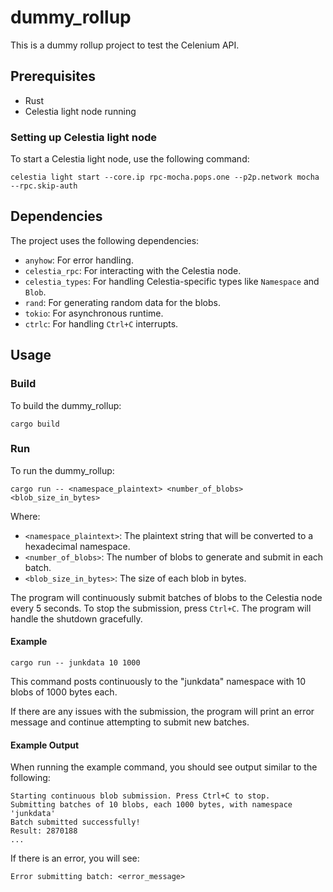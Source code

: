 # dummy_rollup

This is a dummy rollup project to test the Celenium API.

## Prerequisites

- Rust
- Celestia light node running

### Setting up Celestia light node

To start a Celestia light node, use the following command:

```shell
celestia light start --core.ip rpc-mocha.pops.one --p2p.network mocha --rpc.skip-auth
```

## Dependencies

The project uses the following dependencies:

- `anyhow`: For error handling.
- `celestia_rpc`: For interacting with the Celestia node.
- `celestia_types`: For handling Celestia-specific types like `Namespace` and `Blob`.
- `rand`: For generating random data for the blobs.
- `tokio`: For asynchronous runtime.
- `ctrlc`: For handling `Ctrl+C` interrupts.

## Usage

### Build

To build the dummy_rollup:

```shell
cargo build
```

### Run

To run the dummy_rollup:

```shell
cargo run -- <namespace_plaintext> <number_of_blobs> <blob_size_in_bytes>
```

Where:
- `<namespace_plaintext>`: The plaintext string that will be converted to a hexadecimal namespace.
- `<number_of_blobs>`: The number of blobs to generate and submit in each batch.
- `<blob_size_in_bytes>`: The size of each blob in bytes.

The program will continuously submit batches of blobs to the Celestia node every 5 seconds. To stop the submission, press `Ctrl+C`. The program will handle the shutdown gracefully.

#### Example

```shell
cargo run -- junkdata 10 1000
```

This command posts continuously to the "junkdata" namespace with 10 blobs of 1000 bytes each.

If there are any issues with the submission, the program will print an error message and continue attempting to submit new batches.

#### Example Output

When running the example command, you should see output similar to the following:

```
Starting continuous blob submission. Press Ctrl+C to stop.
Submitting batches of 10 blobs, each 1000 bytes, with namespace 'junkdata'
Batch submitted successfully!
Result: 2870188
...
```

If there is an error, you will see:

```
Error submitting batch: <error_message>
```
